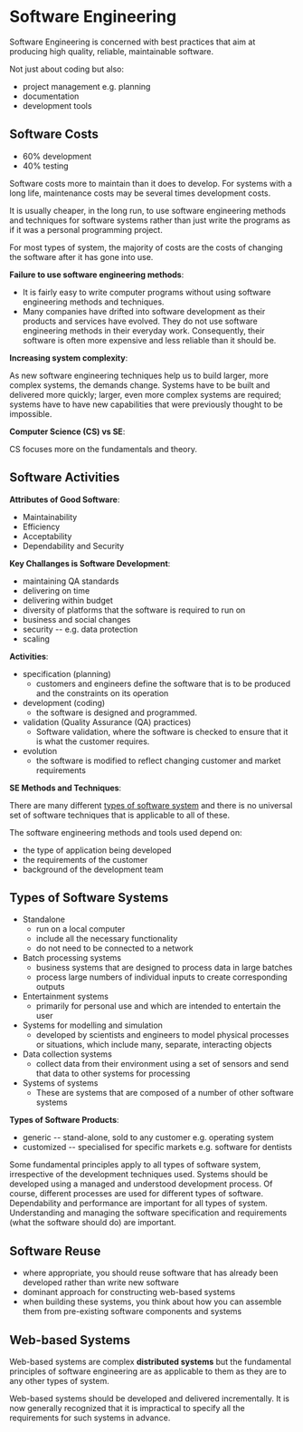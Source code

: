 # Software Engineering

Software Engineering is concerned with best practices that aim at producing
high quality, reliable, maintainable software.

Not just about coding but also:

-   project management e.g. planning
-   documentation
-   development tools

## Software Costs

-   60% development
-   40% testing

Software costs more to maintain than it does to develop. For systems with a
long life, maintenance costs may be several times development costs.

It is usually cheaper, in the long run, to use software engineering methods and
techniques for software systems rather than just write the programs as if it
was a personal programming project.

For most types of system, the majority of costs are the costs of changing the
software after it has gone into use.

**Failure to use software engineering methods**:

-   It is fairly easy to write computer programs without using software
    engineering methods and techniques.
-   Many companies have drifted into software development as their products and
    services have evolved. They do not use software engineering methods in
    their everyday work. Consequently, their software is often more expensive
    and less reliable than it should be.

**Increasing system complexity**:

As new software engineering techniques help us to build larger, more complex
systems, the demands change. Systems have to be built and delivered more
quickly; larger, even more complex systems are required; systems have to have
new capabilities that were previously thought to be impossible.

**Computer Science (CS) vs SE**:

CS focuses more on the fundamentals and theory.

## Software Activities

**Attributes of Good Software**:

-   Maintainability
-   Efficiency
-   Acceptability
-   Dependability and Security

**Key Challanges is Software Development**:

-   maintaining QA standards
-   delivering on time
-   delivering within budget
-   diversity of platforms that the software is required to run on
-   business and social changes
-   security -- e.g. data protection
-   scaling

**Activities**:

-   specification (planning)
    -   customers and engineers define the software that is to be produced and
        the constraints on its operation
-   development (coding)
    -   the software is designed and programmed.
-   validation (Quality Assurance (QA) practices)
    -   Software validation, where the software is checked to ensure that it is
        what the customer requires.
-   evolution
    -   the software is modified to reflect changing customer and market
        requirements

**SE Methods and Techniques**:

There are many different [types of software system](#types-of-software-systems)
and there is no universal set of software techniques that is applicable to all
of these.

The software engineering methods and tools used depend on:

-   the type of application being developed
-   the requirements of the customer
-   background of the development team

## Types of Software Systems

-   Standalone
    -   run on a local computer
    -   include all the necessary functionality
    -   do not need to be connected to a network
-   Batch processing systems
    -   business systems that are designed to process data in large batches
    -   process large numbers of individual inputs to create corresponding
        outputs
-   Entertainment systems
    -   primarily for personal use and which are intended to entertain the user
-   Systems for modelling and simulation
    -   developed by scientists and engineers to model physical processes or
        situations, which include many, separate, interacting objects
-   Data collection systems
    -   collect data from their environment using a set of sensors and send
        that data to other systems for processing
-   Systems of systems
    -   These are systems that are composed of a number of other software
        systems

**Types of Software Products**:

-   generic -- stand-alone, sold to any customer e.g. operating system
-   customized -- specialised for specific markets e.g. software for dentists

Some fundamental principles apply to all types of software system, irrespective
of the development techniques used. Systems should be developed using a managed
and understood development process. Of course, different processes are used for
different types of software. Dependability and performance are important for
all types of system. Understanding and managing the software specification and
requirements (what the software should do) are important.

## Software Reuse

-   where appropriate, you should reuse software that has already been
    developed rather than write new software
-   dominant approach for constructing web-based systems
-   when building these systems, you think about how you can assemble them from
    pre-existing software components and systems

## Web-based Systems

Web-based systems are complex **distributed systems** but the fundamental
principles of software engineering are as applicable to them as they are to any
other types of system.

Web-based systems should be developed and delivered incrementally. It is now
generally recognized that it is impractical to specify all the requirements for
such systems in advance.


